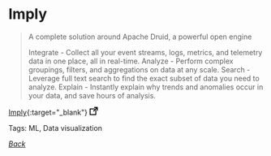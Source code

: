 # Imply

> A complete solution around Apache Druid, a powerful open engine
>
> Integrate - Collect all your event streams, logs, metrics, and telemetry data in one place, all in real-time.
> Analyze - Perform complex groupings, filters, and aggregations on data at any scale.
> Search - Leverage full text search to find the exact subset of data you need to analyze.
> Explain - Instantly explain why trends and anomalies occur in your data, and save hours of analysis.

[Imply](https://imply.io/product/){:target="_blank"} ![external redirect](../../img/ext-redir.png)

Tags: ML, Data visualization

[_Back_](../)
